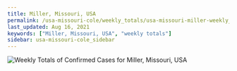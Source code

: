 ```yaml
---
title: Miller, Missouri, USA
permalink: /usa-missouri-cole/weekly_totals/usa-missouri-miller-weekly_totals.html
last_updated: Aug 16, 2021
keywords: ["Miller, Missouri, USA", "weekly totals"]
sidebar: usa-missouri-cole_sidebar
---
```


![Weekly Totals of Confirmed Cases for Miller, Missouri, USA](/covid_tracker/images/graphs/usa-missouri-miller-weekly_totals_graph.png)
